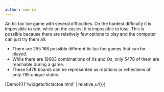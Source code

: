 ```yaml
---
author: aaeria
---
```

An tic tac toe game with several difficulties. On the hardest difficulty it is impossible to win, while on the easiest it is impossible to lose. This is possible because there are  relatively few options to play and the computer can just try them all.

- There are 255 168 possible different tic tac toe games that can be played.
- While there are 19683 combinations of Xs and Os, only 5478 of them are reachable during a game.
- These 5478 boards can be represented as rotations or reflections of only 765 unique states.




[Demo]({{'/widgets/tictactoe.html' | relative_url}})